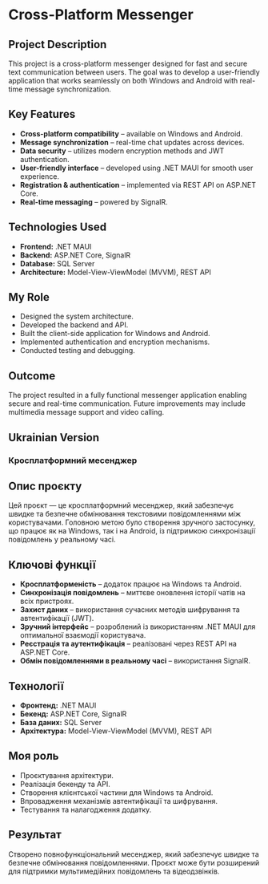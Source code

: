 # Cross-Platform Messenger

## Project Description
This project is a cross-platform messenger designed for fast and secure text communication between users. The goal was to develop a user-friendly application that works seamlessly on both Windows and Android with real-time message synchronization.

## Key Features
- **Cross-platform compatibility** – available on Windows and Android.
- **Message synchronization** – real-time chat updates across devices.
- **Data security** – utilizes modern encryption methods and JWT authentication.
- **User-friendly interface** – developed using .NET MAUI for smooth user experience.
- **Registration & authentication** – implemented via REST API on ASP.NET Core.
- **Real-time messaging** – powered by SignalR.

## Technologies Used
- **Frontend:** .NET MAUI
- **Backend:** ASP.NET Core, SignalR
- **Database:** SQL Server
- **Architecture:** Model-View-ViewModel (MVVM), REST API

## My Role
- Designed the system architecture.
- Developed the backend and API.
- Built the client-side application for Windows and Android.
- Implemented authentication and encryption mechanisms.
- Conducted testing and debugging.

## Outcome
The project resulted in a fully functional messenger application enabling secure and real-time communication. Future improvements may include multimedia message support and video calling.

## Ukrainian Version

### Кросплатформний месенджер

## Опис проєкту
Цей проєкт — це кросплатформний месенджер, який забезпечує швидке та безпечне обмінювання текстовими повідомленнями між користувачами. Головною метою було створення зручного застосунку, що працює як на Windows, так і на Android, із підтримкою синхронізації повідомлень у реальному часі.

## Ключові функції
- **Кросплатформеність** – додаток працює на Windows та Android.
- **Синхронізація повідомлень** – миттєве оновлення історії чатів на всіх пристроях.
- **Захист даних** – використання сучасних методів шифрування та автентифікації (JWT).
- **Зручний інтерфейс** – розроблений із використанням .NET MAUI для оптимальної взаємодії користувача.
- **Реєстрація та аутентифікація** – реалізовані через REST API на ASP.NET Core.
- **Обмін повідомленнями в реальному часі** – використання SignalR.

## Технології
- **Фронтенд:** .NET MAUI
- **Бекенд:** ASP.NET Core, SignalR
- **База даних:** SQL Server
- **Архітектура:** Model-View-ViewModel (MVVM), REST API

## Моя роль
- Проєктування архітектури.
- Реалізація бекенду та API.
- Створення клієнтської частини для Windows та Android.
- Впровадження механізмів автентифікації та шифрування.
- Тестування та налагодження додатку.

## Результат
Створено повнофункціональний месенджер, який забезпечує швидке та безпечне обмінювання повідомленнями. Проєкт може бути розширений для підтримки мультимедійних повідомлень та відеодзвінків.
